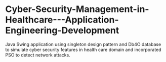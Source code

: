 # Cyber-Security-Management-in-Healthcare---Application-Engineering-Development
Java Swing application using singleton design pattern and Db4O database to simulate cyber security features in health care domain and incorporated PSO to detect network attacks.
